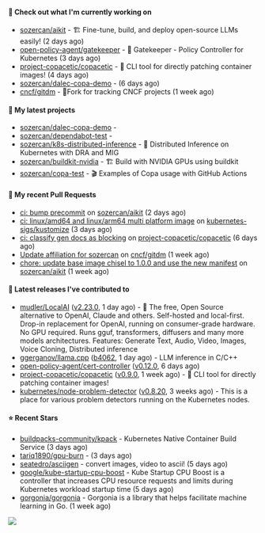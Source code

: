 #### 👷 Check out what I'm currently working on

- [sozercan/aikit](https://github.com/sozercan/aikit) - 🏗️ Fine-tune, build, and deploy open-source LLMs easily! (2 days ago)
- [open-policy-agent/gatekeeper](https://github.com/open-policy-agent/gatekeeper) - 🐊 Gatekeeper - Policy Controller for Kubernetes (3 days ago)
- [project-copacetic/copacetic](https://github.com/project-copacetic/copacetic) - 🧵 CLI tool for directly patching container images! (4 days ago)
- [sozercan/dalec-copa-demo](https://github.com/sozercan/dalec-copa-demo) -  (6 days ago)
- [cncf/gitdm](https://github.com/cncf/gitdm) - 📜Fork for tracking CNCF projects (1 week ago)

#### 🌱 My latest projects

- [sozercan/dalec-copa-demo](https://github.com/sozercan/dalec-copa-demo) - 
- [sozercan/dependabot-test](https://github.com/sozercan/dependabot-test) - 
- [sozercan/k8s-distributed-inference](https://github.com/sozercan/k8s-distributed-inference) - 🦄 Distributed Inference on Kubernetes with DRA and MIG
- [sozercan/buildkit-nvidia](https://github.com/sozercan/buildkit-nvidia) - 🏗️ Build with NVIDIA GPUs using buildkit
- [sozercan/copa-test](https://github.com/sozercan/copa-test) - 🎬 Examples of Copa usage with GitHub Actions

#### 🔨 My recent Pull Requests

- [ci: bump precommit](https://github.com/sozercan/aikit/pull/421) on [sozercan/aikit](https://github.com/sozercan/aikit) (2 days ago)
- [ci: linux/amd64 and linux/arm64 multi platform image](https://github.com/kubernetes-sigs/kustomize/pull/5799) on [kubernetes-sigs/kustomize](https://github.com/kubernetes-sigs/kustomize) (3 days ago)
- [ci: classify gen docs as blocking](https://github.com/project-copacetic/copacetic/pull/826) on [project-copacetic/copacetic](https://github.com/project-copacetic/copacetic) (6 days ago)
- [Update affiliation for sozercan](https://github.com/cncf/gitdm/pull/523) on [cncf/gitdm](https://github.com/cncf/gitdm) (1 week ago)
- [chore: update base image chisel to 1.0.0 and use the new manifest](https://github.com/sozercan/aikit/pull/417) on [sozercan/aikit](https://github.com/sozercan/aikit) (1 week ago)

#### 🚀 Latest releases I've contributed to

- [mudler/LocalAI](https://github.com/mudler/LocalAI) ([v2.23.0](https://github.com/mudler/LocalAI/releases/tag/v2.23.0), 1 day ago) - :robot: The free, Open Source alternative to OpenAI, Claude and others. Self-hosted and local-first. Drop-in replacement for OpenAI,  running on consumer-grade hardware. No GPU required. Runs gguf, transformers, diffusers and many more models architectures. Features: Generate Text, Audio, Video, Images, Voice Cloning, Distributed inference
- [ggerganov/llama.cpp](https://github.com/ggerganov/llama.cpp) ([b4062](https://github.com/ggerganov/llama.cpp/releases/tag/b4062), 1 day ago) - LLM inference in C/C&#43;&#43;
- [open-policy-agent/cert-controller](https://github.com/open-policy-agent/cert-controller) ([v0.12.0](https://github.com/open-policy-agent/cert-controller/releases/tag/v0.12.0), 6 days ago)
- [project-copacetic/copacetic](https://github.com/project-copacetic/copacetic) ([v0.9.0](https://github.com/project-copacetic/copacetic/releases/tag/v0.9.0), 1 week ago) - 🧵 CLI tool for directly patching container images!
- [kubernetes/node-problem-detector](https://github.com/kubernetes/node-problem-detector) ([v0.8.20](https://github.com/kubernetes/node-problem-detector/releases/tag/v0.8.20), 3 weeks ago) - This is a place for various problem detectors running on the Kubernetes nodes.

#### ⭐ Recent Stars

- [buildpacks-community/kpack](https://github.com/buildpacks-community/kpack) - Kubernetes Native Container Build Service (3 days ago)
- [tariq1890/gpu-burn](https://github.com/tariq1890/gpu-burn) -  (3 days ago)
- [seatedro/asciigen](https://github.com/seatedro/asciigen) - convert images, video to ascii! (5 days ago)
- [google/kube-startup-cpu-boost](https://github.com/google/kube-startup-cpu-boost) - Kube Startup CPU Boost is a controller that increases CPU resource requests and limits during Kubernetes workload startup time (5 days ago)
- [gorgonia/gorgonia](https://github.com/gorgonia/gorgonia) - Gorgonia is a library that helps facilitate machine learning in Go. (1 week ago)

![](https://github-readme-stats.vercel.app/api?username=sozercan&theme=vision-friendly-dark&hide_border=false&include_all_commits=true&count_private=true)

